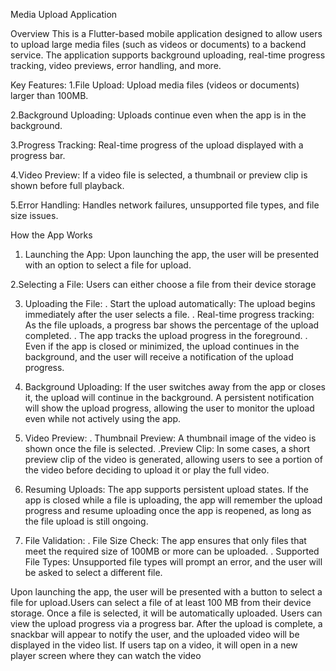 Media Upload Application

Overview
This is a Flutter-based mobile application designed to allow users to upload large media files (such as videos or documents) to a backend service. The application supports background uploading, real-time progress tracking, video previews, error handling, and more.

Key Features:
1.File Upload: Upload media files (videos or documents) larger than 100MB.

2.Background Uploading: Uploads continue even when the app is in the background.

3.Progress Tracking: Real-time progress of the upload displayed with a progress bar.

4.Video Preview: If a video file is selected, a thumbnail or preview clip is shown before full playback.

5.Error Handling: Handles network failures, unsupported file types, and file size issues.


How the App Works
  1. Launching the App:
     Upon launching the app, the user will be presented with an option to select a file for upload.
 
  2.Selecting a File:
   Users can either choose a file from their device storage 

  3. Uploading the File: 
     . Start the upload automatically: The upload begins immediately after the user selects a file.
     . Real-time progress tracking: As the file uploads, a progress bar shows the percentage of the upload completed.
        . The app tracks the upload progress in the foreground.
        . Even if the app is closed or minimized, the upload continues in the background, and the user will receive a notification of the upload progress.
     
  5. Background Uploading:
      If the user switches away from the app or closes it, the upload will continue in the background. A persistent notification will show the upload progress, 
      allowing the user to monitor the upload even while not actively using the app.
     
  6.  Video Preview:
       . Thumbnail Preview: A thumbnail image of the video is shown once the file is selected.
       .Preview Clip: In some cases, a short preview clip of the video is generated, allowing users to see a portion of the video before deciding to upload it or 
         play the full video.
      
  7.  Resuming Uploads:
       The app supports persistent upload states. If the app is closed while a file is uploading, the app will remember the upload progress and resume uploading 
        once the app is reopened, as long as the file upload is still ongoing.

  8. File Validation:
       . File Size Check: The app ensures that only files that meet the required size of 100MB or more can be uploaded.
       .  Supported File Types: Unsupported file types will prompt an error, and the user will be asked to select a different file.   

     
Upon launching the app, the user will be presented with a button to select a file for upload.Users can select a file of at least 100 MB from their device storage. Once a file is selected, it will be automatically uploaded. Users can view the upload progress via a progress bar. After the upload is complete, a snackbar will appear to notify the user, and the uploaded video will be displayed in the video list. If users tap on a video, it will open in a new player screen where they can watch the video
